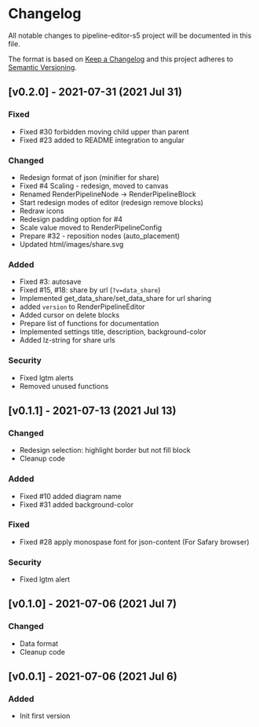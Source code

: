 # Changelog

All notable changes to pipeline-editor-s5 project will be documented in this file.
 
The format is based on [Keep a Changelog](http://keepachangelog.com/)
and this project adheres to [Semantic Versioning](http://semver.org/).

## [v0.2.0] - 2021-07-31 (2021 Jul 31)

### Fixed

* Fixed #30 forbidden moving child upper than parent
* Fixed #23 added to README integration to angular

### Changed

* Redesign format of json (minifier for share)
* Fixed #4 Scaling - redesign, moved to canvas
* Renamed RenderPipelineNode -> RenderPipelineBlock
* Start redesign modes of editor (redesign remove blocks)
* Redraw icons
* Redesign padding option for #4
* Scale value moved to RenderPipelineConfig
* Prepare #32 - reposition nodes (auto_placement)
* Updated html/images/share.svg

### Added 

* Fixed #3: autosave
* Fixed #15, #18: share by url (`?v=data_share`)
* Implemented get_data_share/set_data_share for url sharing
* added `version` to RenderPipelineEditor
* Added cursor on delete blocks
* Prepare list of functions for documentation
* Implemented settings title, description, background-color
* Added lz-string for share urls

### Security

* Fixed lgtm alerts
* Removed unused functions


## [v0.1.1] - 2021-07-13 (2021 Jul 13)

### Changed

* Redesign selection: highlight border but not fill block
* Cleanup code

### Added

* Fixed #10 added diagram name
* Fixed #31 added background-color

### Fixed

* Fixed #28 apply monospase font for json-content (For Safary browser)

### Security

* Fixed lgtm alert

## [v0.1.0] - 2021-07-06 (2021 Jul 7)

### Changed

* Data format
* Cleanup code

## [v0.0.1] - 2021-07-06 (2021 Jul 6)

### Added

* Init first version